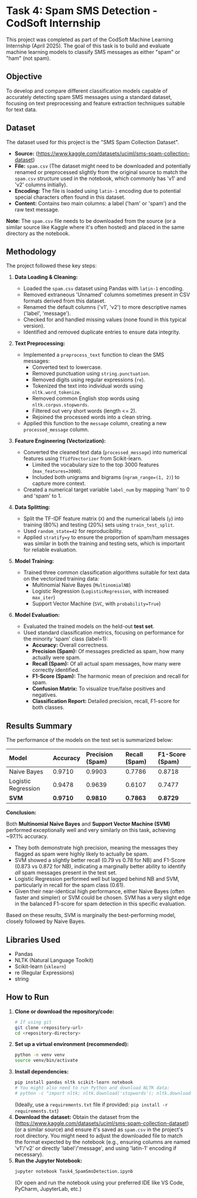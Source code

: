 # Task 4: Spam SMS Detection - CodSoft Internship

This project was completed as part of the CodSoft Machine Learning Internship (April 2025). The goal of this task is to build and evaluate machine learning models to classify SMS messages as either "spam" or "ham" (not spam).

## Objective

To develop and compare different classification models capable of accurately detecting spam SMS messages using a standard dataset, focusing on text preprocessing and feature extraction techniques suitable for text data.

## Dataset

The dataset used for this project is the "SMS Spam Collection Dataset".

- **Source:** (https://www.kaggle.com/datasets/uciml/sms-spam-collection-dataset)
- **File:** `spam.csv` (The dataset might need to be downloaded and potentially renamed or preprocessed slightly from the original source to match the `spam.csv` structure used in the notebook, which commonly has 'v1' and 'v2' columns initially).
- **Encoding:** The file is loaded using `latin-1` encoding due to potential special characters often found in this dataset.
- **Content:** Contains two main columns: a label ('ham' or 'spam') and the raw text message.

**Note:** The `spam.csv` file needs to be downloaded from the source (or a similar source like Kaggle where it's often hosted) and placed in the same directory as the notebook.

## Methodology

The project followed these key steps:

1.  **Data Loading & Cleaning:**

    - Loaded the `spam.csv` dataset using Pandas with `latin-1` encoding.
    - Removed extraneous 'Unnamed' columns sometimes present in CSV formats derived from this dataset.
    - Renamed the default columns ('v1', 'v2') to more descriptive names ('label', 'message').
    - Checked for and handled missing values (none found in this typical version).
    - Identified and removed duplicate entries to ensure data integrity.

2.  **Text Preprocessing:**

    - Implemented a `preprocess_text` function to clean the SMS messages:
      - Converted text to lowercase.
      - Removed punctuation using `string.punctuation`.
      - Removed digits using regular expressions (`re`).
      - Tokenized the text into individual words using `nltk.word_tokenize`.
      - Removed common English stop words using `nltk.corpus.stopwords`.
      - Filtered out very short words (length <= 2).
      - Rejoined the processed words into a clean string.
    - Applied this function to the `message` column, creating a new `processed_message` column.

3.  **Feature Engineering (Vectorization):**

    - Converted the cleaned text data (`processed_message`) into numerical features using `TfidfVectorizer` from Scikit-learn.
      - Limited the vocabulary size to the top 3000 features (`max_features=3000`).
      - Included both unigrams and bigrams (`ngram_range=(1, 2)`) to capture more context.
    - Created a numerical target variable `label_num` by mapping 'ham' to 0 and 'spam' to 1.

4.  **Data Splitting:**

    - Split the TF-IDF feature matrix (`X`) and the numerical labels (`y`) into training (80%) and testing (20%) sets using `train_test_split`.
    - Used `random_state=42` for reproducibility.
    - Applied `stratify=y` to ensure the proportion of spam/ham messages was similar in both the training and testing sets, which is important for reliable evaluation.

5.  **Model Training:**

    - Trained three common classification algorithms suitable for text data on the vectorized training data:
      - Multinomial Naive Bayes (`MultinomialNB`)
      - Logistic Regression (`LogisticRegression`, with increased `max_iter`)
      - Support Vector Machine (`SVC`, with `probability=True`)

6.  **Model Evaluation:**
    - Evaluated the trained models on the held-out **test set**.
    - Used standard classification metrics, focusing on performance for the minority 'spam' class (label=1):
      - **Accuracy:** Overall correctness.
      - **Precision (Spam):** Of messages predicted as spam, how many actually were spam.
      - **Recall (Spam):** Of all actual spam messages, how many were correctly identified.
      - **F1-Score (Spam):** The harmonic mean of precision and recall for spam.
      - **Confusion Matrix:** To visualize true/false positives and negatives.
      - **Classification Report:** Detailed precision, recall, F1-score for both classes.

## Results Summary

The performance of the models on the test set is summarized below:

| Model               | Accuracy   | Precision (Spam) | Recall (Spam) | F1-Score (Spam) |
| :------------------ | :--------- | :--------------- | :------------ | :-------------- |
| Naive Bayes         | 0.9710     | 0.9903           | 0.7786        | 0.8718          |
| Logistic Regression | 0.9478     | 0.9639           | 0.6107        | 0.7477          |
| **SVM**             | **0.9710** | **0.9810**       | **0.7863**    | **0.8729**      |

**Conclusion:**

Both **Multinomial Naive Bayes** and **Support Vector Machine (SVM)** performed exceptionally well and very similarly on this task, achieving ~97.1% accuracy.

- They both demonstrate high precision, meaning the messages they flagged as spam were highly likely to actually be spam.
- SVM showed a slightly better recall (0.79 vs 0.78 for NB) and F1-Score (0.873 vs 0.872 for NB), indicating a marginally better ability to identify _all_ spam messages present in the test set.
- Logistic Regression performed well but lagged behind NB and SVM, particularly in recall for the spam class (0.61).
- Given their near-identical high performance, either Naive Bayes (often faster and simpler) or SVM could be chosen. SVM has a very slight edge in the balanced F1-score for spam detection in this specific evaluation.

Based on these results, SVM is marginally the best-performing model, closely followed by Naive Bayes.

## Libraries Used

- Pandas
- NLTK (Natural Language Toolkit)
- Scikit-learn (`sklearn`)
- re (Regular Expressions)
- string

## How to Run

1.  **Clone or download the repository/code:**
    ```bash
    # If using git
    git clone <repository-url>
    cd <repository-directory>
    ```
2.  **Set up a virtual environment (recommended):**
    ```bash
    python -m venv venv
    source venv/bin/activate
    ```
3.  **Install dependencies:**
    ```bash
    pip install pandas nltk scikit-learn notebook
    # You might also need to run Python and download NLTK data:
    # python -c "import nltk; nltk.download('stopwords'); nltk.download('punkt')"
    ```
    (Ideally, use a `requirements.txt` file if provided: `pip install -r requirements.txt`)
4.  **Download the dataset:** Obtain the dataset from the (https://www.kaggle.com/datasets/uciml/sms-spam-collection-dataset) (or a similar source) and ensure it's saved as `spam.csv` in the project's root directory. You might need to adjust the downloaded file to match the format expected by the notebook (e.g., ensuring columns are named 'v1'/'v2' or directly 'label'/'message', and using 'latin-1' encoding if necessary).
5.  **Run the Jupyter Notebook:**
    ```bash
    jupyter notebook Task4_SpamSmsDetection.ipynb
    ```
    (Or open and run the notebook using your preferred IDE like VS Code, PyCharm, JupyterLab, etc.)
